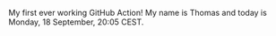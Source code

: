 My first ever working GitHub Action!
My name is Thomas and today is Monday, 18 September, 20:05 CEST. 
